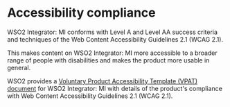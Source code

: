 # Accessibility compliance

WSO2 Integrator: MI conforms with Level A and Level AA success criteria and techniques of the Web Content Accessibility Guidelines 2.1 (WCAG 2.1).

This makes content on WSO2 Integrator: MI more accessible to a broader range of people with disabilities and makes the product more usable in general.

WSO2 provides a [Voluntary Product Accessibility Template (VPAT) document]({{base_path}}/assets/attachments/reference/VPAT_wso2_MI.pdf) for WSO2 Integrator: MI with details of the product's compliance with Web Content Accessibility Guidelines 2.1 (WCAG 2.1).